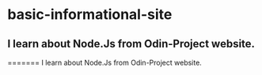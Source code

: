 # basic-informational-site

## I learn about Node.Js from Odin-Project website. 
=======
I learn about Node.Js from Odin-Project website. 
